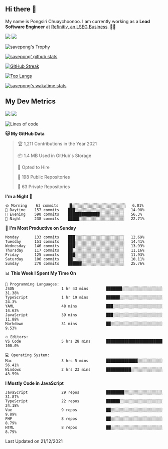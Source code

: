 ## Hi there 👋

My name is Pongsiri Chuaychoonoo. I am currently working as a **Lead Software Engineer** at [Refinitiv, an LSEG Business](https://www.refinitiv.com). 👨‍💻

[<img src="https://img.shields.io/badge/savepong.com-%230077B5.svg?&style=for-the-badge&color=81e6d9" />](https://savepong.com)
[<img src="https://img.shields.io/badge/linkedin-%230077B5.svg?&style=for-the-badge&logo=linkedin&logoColor=white" />](https://www.linkedin.com/in/savepong)

![savepong's Trophy](https://github-profile-trophy.vercel.app/?username=savepong&theme=flat&rank=SECRET,SSS,SS,S,AAA,AA,A&margin-w=15&no-bg=true&no-frame=true)

[![savepong' github stats](https://github-readme-stats.vercel.app/api?username=savepong&show_icons=true&count_private=true&theme=gotham&hide_border=true&bg_color=00000000&text_color=768390FF)](https://savepong.com/posts/stats)

[![GitHub Streak](https://github-readme-streak-stats.herokuapp.com?user=savepong&theme=gotham&hide_border=true&background=00000000&dates=768390FF)](https://savepong.com/posts/stats)

[![Top Langs](https://github-readme-stats.vercel.app/api/top-langs/?username=savepong&layout=compact&langs_count=10&theme=gotham&hide_border=true&bg_color=00000000&text_color=768390FF)](https://savepong.com/posts/stats)

[![savepong's wakatime stats](https://github-readme-stats.vercel.app/api/wakatime?username=@savepong&layout=default&theme=gotham&hide_border=true&bg_color=00000000&text_color=768390FF)](https://savepong.com/posts/stats)

## My Dev Metrics

[![](https://komarev.com/ghpvc/?username=savepong&color=blue&label=Profile%20Views)](https://github.com/savepong)
[![](https://img.shields.io/github/followers/savepong?label=GitHub%20Followers)](https://github.com/savepong)

<!--START_SECTION:waka-->
![Lines of code](https://img.shields.io/badge/From%20Hello%20World%20I%27ve%20Written-4%20Million%20lines%20of%20code-blue)

**🐱 My GitHub Data** 

> 🏆 1,211 Contributions in the Year 2021
 > 
> 📦 1.4 MB Used in GitHub's Storage 
 > 
> 💼 Opted to Hire
 > 
> 📜 198 Public Repositories 
 > 
> 🔑 63 Private Repositories  
 > 
**I'm a Night 🦉** 

```text
🌞 Morning    63 commits     █░░░░░░░░░░░░░░░░░░░░░░░░   6.01% 
🌆 Daytime    157 commits    ███░░░░░░░░░░░░░░░░░░░░░░   14.98% 
🌃 Evening    590 commits    ██████████████░░░░░░░░░░░   56.3% 
🌙 Night      238 commits    █████░░░░░░░░░░░░░░░░░░░░   22.71%

```
📅 **I'm Most Productive on Sunday** 

```text
Monday       133 commits    ███░░░░░░░░░░░░░░░░░░░░░░   12.69% 
Tuesday      151 commits    ███░░░░░░░░░░░░░░░░░░░░░░   14.41% 
Wednesday    146 commits    ███░░░░░░░░░░░░░░░░░░░░░░   13.93% 
Thursday     117 commits    ██░░░░░░░░░░░░░░░░░░░░░░░   11.16% 
Friday       125 commits    ███░░░░░░░░░░░░░░░░░░░░░░   11.93% 
Saturday     106 commits    ██░░░░░░░░░░░░░░░░░░░░░░░   10.11% 
Sunday       270 commits    ██████░░░░░░░░░░░░░░░░░░░   25.76%

```


📊 **This Week I Spent My Time On** 

```text
💬 Programming Languages: 
JSON                     1 hr 43 mins        ███████░░░░░░░░░░░░░░░░░░   31.38% 
TypeScript               1 hr 19 mins        ██████░░░░░░░░░░░░░░░░░░░   24.3% 
YAML                     48 mins             ███░░░░░░░░░░░░░░░░░░░░░░   14.63% 
JavaScript               39 mins             ███░░░░░░░░░░░░░░░░░░░░░░   11.88% 
Markdown                 31 mins             ██░░░░░░░░░░░░░░░░░░░░░░░   9.53%

🔥 Editors: 
VS Code                  5 hrs 28 mins       █████████████████████████   100.0%

💻 Operating System: 
Mac                      3 hrs 5 mins        ██████████████░░░░░░░░░░░   56.41% 
Windows                  2 hrs 23 mins       ███████████░░░░░░░░░░░░░░   43.59%

```

**I Mostly Code in JavaScript** 

```text
JavaScript               29 repos            ████████░░░░░░░░░░░░░░░░░   31.87% 
TypeScript               22 repos            ██████░░░░░░░░░░░░░░░░░░░   24.18% 
Vue                      9 repos             ██░░░░░░░░░░░░░░░░░░░░░░░   9.89% 
PHP                      8 repos             ██░░░░░░░░░░░░░░░░░░░░░░░   8.79% 
HTML                     8 repos             ██░░░░░░░░░░░░░░░░░░░░░░░   8.79%

```



 Last Updated on 21/12/2021
<!--END_SECTION:waka-->

<!--
**savepong/savepong** is a ✨ _special_ ✨ repository because its `README.md` (this file) appears on your GitHub profile.

Here are some ideas to get you started:

- 🔭 I’m currently working on WebComponents and TypeScript.
- 🌱 I’m currently learning ...
- 👯 I’m looking to collaborate on ...
- 🤔 I’m looking for help with ...
- 💬 Ask me about ...
- 📫 How to reach me: ...
- 😄 Pronouns: ...
- ⚡ Fun fact: ...
-->
